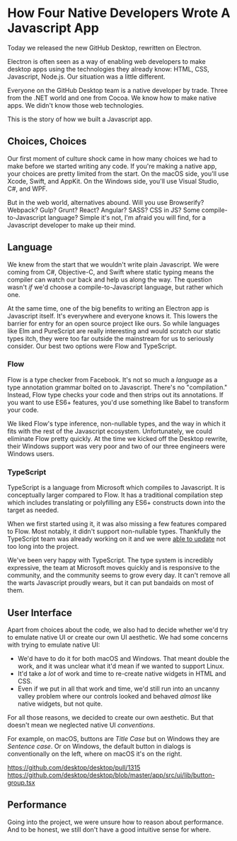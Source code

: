 # How Four Native Developers Wrote A Javascript App

Today we released the new GitHub Desktop, rewritten on Electron.

Electron is often seen as a way of enabling web developers to make desktop apps using the technologies they already know: HTML, CSS, Javascript, Node.js. Our situation was a little different.

Everyone on the GitHub Desktop team is a native developer by trade. Three from the .NET world and one from Cocoa. We know how to make native apps. We didn't know those web technologies.

This is the story of how we built a Javascript app.

## Choices, Choices

Our first moment of culture shock came in how many choices we had to make before we started writing any code. If you're making a native app, your choices are pretty limited from the start. On the macOS side, you'll use Xcode, Swift, and AppKit. On the Windows side, you'll use Visual Studio, C#, and WPF.

But in the web world, alternatives abound. Will you use Browserify? Webpack? Gulp? Grunt? React? Angular? SASS? CSS in JS? Some compile-to-Javascript language? Simple it's not, I'm afraid you will find, for a Javascript developer to make up their mind.

## Language

We knew from the start that we wouldn't write plain Javascript. We were coming from C#, Objective-C, and Swift where static typing means the compiler can watch our back and help us along the way. The question wasn't _if_ we'd choose a compile-to-Javascript language, but rather which one.

At the same time, one of the big benefits to writing an Electron app is Javascript itself. It's everywhere and everyone knows it. This lowers the barrier for entry for an open source project like ours. So while languages like Elm and PureScript are really interesting and would scratch our static types itch, they were too far outside the mainstream for us to seriously consider. Our best two options were Flow and TypeScript.

### Flow

Flow is a type checker from Facebook. It's not so much a _language_ as a type annotation grammar bolted on to Javascript. There's no "compilation." Instead, Flow type checks your code and then strips out its annotations. If you want to use ES6+ features, you'd use something like Babel to transform your code.

We liked Flow's type inference, non-nullable types, and the way in which it fits with the rest of the Javascript ecosystem. Unfortunately, we could eliminate Flow pretty quickly. At the time we kicked off the Desktop rewrite, their Windows support was very poor and two of our three engineers were Windows users.

### TypeScript

TypeScript is a language from Microsoft which compiles to Javascript. It is conceptually larger compared to Flow. It has a traditional compilation step which includes translating or polyfilling any ES6+ constructs down into the target as needed.

When we first started using it, it was also missing a few features compared to Flow. Most notably, it didn't support non-nullable types. Thankfully the TypeScript team was already working on it and we were [able to update](https://github.com/desktop/desktop/pull/141) not too long into the project.

We've been very happy with TypeScript. The type system is incredibly expressive, the team at Microsoft moves quickly and is responsive to the community, and the community seems to grow every day. It can't remove all the warts Javascript proudly wears, but it can put bandaids on most of them.

## User Interface

Apart from choices about the code, we also had to decide whether we'd try to emulate native UI or create our own UI aesthetic. We had some concerns with trying to emulate native UI:

* We'd have to do it for both macOS and Windows. That meant double the work, and it was unclear what it'd mean if we wanted to support Linux.
* It'd take a _lot_ of work and time to re-create native widgets in HTML and CSS.
* Even if we put in all that work and time, we'd still run into an uncanny valley problem where our controls looked and behaved _almost_ like native widgets, but not quite.

For all those reasons, we decided to create our own aesthetic. But that doesn't mean we neglected native UI _conventions_.

For example, on macOS, buttons are _Title Case_ but on Windows they are _Sentence case_. Or on Windows, the default button in dialogs is conventionally on the left, where on macOS it's on the right.

https://github.com/desktop/desktop/pull/1315
https://github.com/desktop/desktop/blob/master/app/src/ui/lib/button-group.tsx

## Performance

Going into the project, we were unsure how to reason about performance. And to be honest, we still don't have a good intuitive sense for where.
